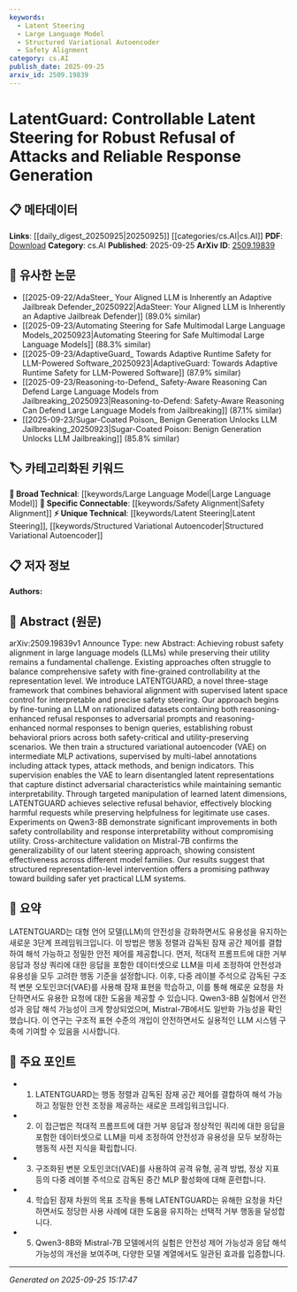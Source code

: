 ```yaml
---
keywords:
  - Latent Steering
  - Large Language Model
  - Structured Variational Autoencoder
  - Safety Alignment
category: cs.AI
publish_date: 2025-09-25
arxiv_id: 2509.19839
---
```


<!-- KEYWORD_LINKING_METADATA:
{
  "processed_timestamp": "2025-09-25T15:17:47.263749",
  "vocabulary_version": "1.0",
  "selected_keywords": [
    "Latent Steering",
    "Large Language Model",
    "Structured Variational Autoencoder",
    "Safety Alignment"
  ],
  "rejected_keywords": [],
  "similarity_scores": {
    "Latent Steering": 0.78,
    "Large Language Model": 0.85,
    "Structured Variational Autoencoder": 0.77,
    "Safety Alignment": 0.8
  },
  "extraction_method": "AI_prompt_based",
  "budget_applied": true,
  "candidates_json": {
    "candidates": [
      {
        "surface": "Latent Steering",
        "canonical": "Latent Steering",
        "aliases": [
          "Latent Control",
          "Latent Manipulation"
        ],
        "category": "unique_technical",
        "rationale": "Latent Steering is a unique approach central to the paper's methodology, offering a novel way to control model behavior.",
        "novelty_score": 0.75,
        "connectivity_score": 0.65,
        "specificity_score": 0.8,
        "link_intent_score": 0.78
      },
      {
        "surface": "Large Language Model",
        "canonical": "Large Language Model",
        "aliases": [
          "LLM"
        ],
        "category": "broad_technical",
        "rationale": "Large Language Models are the focus of the paper, providing a broad technical context for the discussed techniques.",
        "novelty_score": 0.3,
        "connectivity_score": 0.9,
        "specificity_score": 0.6,
        "link_intent_score": 0.85
      },
      {
        "surface": "Structured Variational Autoencoder",
        "canonical": "Structured Variational Autoencoder",
        "aliases": [
          "Structured VAE"
        ],
        "category": "unique_technical",
        "rationale": "The use of a Structured Variational Autoencoder is a specific technical approach that underpins the paper's framework.",
        "novelty_score": 0.7,
        "connectivity_score": 0.6,
        "specificity_score": 0.85,
        "link_intent_score": 0.77
      },
      {
        "surface": "Safety Alignment",
        "canonical": "Safety Alignment",
        "aliases": [
          "Safety Control",
          "Safety Steering"
        ],
        "category": "specific_connectable",
        "rationale": "Safety Alignment is a key concept in ensuring the model's responses are safe and reliable, linking to broader safety discussions.",
        "novelty_score": 0.55,
        "connectivity_score": 0.75,
        "specificity_score": 0.7,
        "link_intent_score": 0.8
      }
    ],
    "ban_list_suggestions": [
      "robust safety",
      "response generation"
    ]
  },
  "decisions": [
    {
      "candidate_surface": "Latent Steering",
      "resolved_canonical": "Latent Steering",
      "decision": "linked",
      "scores": {
        "novelty": 0.75,
        "connectivity": 0.65,
        "specificity": 0.8,
        "link_intent": 0.78
      }
    },
    {
      "candidate_surface": "Large Language Model",
      "resolved_canonical": "Large Language Model",
      "decision": "linked",
      "scores": {
        "novelty": 0.3,
        "connectivity": 0.9,
        "specificity": 0.6,
        "link_intent": 0.85
      }
    },
    {
      "candidate_surface": "Structured Variational Autoencoder",
      "resolved_canonical": "Structured Variational Autoencoder",
      "decision": "linked",
      "scores": {
        "novelty": 0.7,
        "connectivity": 0.6,
        "specificity": 0.85,
        "link_intent": 0.77
      }
    },
    {
      "candidate_surface": "Safety Alignment",
      "resolved_canonical": "Safety Alignment",
      "decision": "linked",
      "scores": {
        "novelty": 0.55,
        "connectivity": 0.75,
        "specificity": 0.7,
        "link_intent": 0.8
      }
    }
  ]
}
-->

# LatentGuard: Controllable Latent Steering for Robust Refusal of Attacks and Reliable Response Generation

## 📋 메타데이터

**Links**: [[daily_digest_20250925|20250925]] [[categories/cs.AI|cs.AI]]
**PDF**: [Download](https://arxiv.org/pdf/2509.19839.pdf)
**Category**: cs.AI
**Published**: 2025-09-25
**ArXiv ID**: [2509.19839](https://arxiv.org/abs/2509.19839)

## 🔗 유사한 논문
- [[2025-09-22/AdaSteer_ Your Aligned LLM is Inherently an Adaptive Jailbreak Defender_20250922|AdaSteer: Your Aligned LLM is Inherently an Adaptive Jailbreak Defender]] (89.0% similar)
- [[2025-09-23/Automating Steering for Safe Multimodal Large Language Models_20250923|Automating Steering for Safe Multimodal Large Language Models]] (88.3% similar)
- [[2025-09-23/AdaptiveGuard_ Towards Adaptive Runtime Safety for LLM-Powered Software_20250923|AdaptiveGuard: Towards Adaptive Runtime Safety for LLM-Powered Software]] (87.9% similar)
- [[2025-09-23/Reasoning-to-Defend_ Safety-Aware Reasoning Can Defend Large Language Models from Jailbreaking_20250923|Reasoning-to-Defend: Safety-Aware Reasoning Can Defend Large Language Models from Jailbreaking]] (87.1% similar)
- [[2025-09-23/Sugar-Coated Poison_ Benign Generation Unlocks LLM Jailbreaking_20250923|Sugar-Coated Poison: Benign Generation Unlocks LLM Jailbreaking]] (85.8% similar)

## 🏷️ 카테고리화된 키워드
**🧠 Broad Technical**: [[keywords/Large Language Model|Large Language Model]]
**🔗 Specific Connectable**: [[keywords/Safety Alignment|Safety Alignment]]
**⚡ Unique Technical**: [[keywords/Latent Steering|Latent Steering]], [[keywords/Structured Variational Autoencoder|Structured Variational Autoencoder]]

## 📋 저자 정보

**Authors:** 

## 📄 Abstract (원문)

arXiv:2509.19839v1 Announce Type: new 
Abstract: Achieving robust safety alignment in large language models (LLMs) while preserving their utility remains a fundamental challenge. Existing approaches often struggle to balance comprehensive safety with fine-grained controllability at the representation level. We introduce LATENTGUARD, a novel three-stage framework that combines behavioral alignment with supervised latent space control for interpretable and precise safety steering. Our approach begins by fine-tuning an LLM on rationalized datasets containing both reasoning-enhanced refusal responses to adversarial prompts and reasoning-enhanced normal responses to benign queries, establishing robust behavioral priors across both safety-critical and utility-preserving scenarios. We then train a structured variational autoencoder (VAE) on intermediate MLP activations, supervised by multi-label annotations including attack types, attack methods, and benign indicators. This supervision enables the VAE to learn disentangled latent representations that capture distinct adversarial characteristics while maintaining semantic interpretability. Through targeted manipulation of learned latent dimensions, LATENTGUARD achieves selective refusal behavior, effectively blocking harmful requests while preserving helpfulness for legitimate use cases. Experiments on Qwen3-8B demonstrate significant improvements in both safety controllability and response interpretability without compromising utility. Cross-architecture validation on Mistral-7B confirms the generalizability of our latent steering approach, showing consistent effectiveness across different model families. Our results suggest that structured representation-level intervention offers a promising pathway toward building safer yet practical LLM systems.

## 📝 요약

LATENTGUARD는 대형 언어 모델(LLM)의 안전성을 강화하면서도 유용성을 유지하는 새로운 3단계 프레임워크입니다. 이 방법은 행동 정렬과 감독된 잠재 공간 제어를 결합하여 해석 가능하고 정밀한 안전 제어를 제공합니다. 먼저, 적대적 프롬프트에 대한 거부 응답과 정상 쿼리에 대한 응답을 포함한 데이터셋으로 LLM을 미세 조정하여 안전성과 유용성을 모두 고려한 행동 기준을 설정합니다. 이후, 다중 레이블 주석으로 감독된 구조적 변분 오토인코더(VAE)를 사용해 잠재 표현을 학습하고, 이를 통해 해로운 요청을 차단하면서도 유용한 요청에 대한 도움을 제공할 수 있습니다. Qwen3-8B 실험에서 안전성과 응답 해석 가능성이 크게 향상되었으며, Mistral-7B에서도 일반화 가능성을 확인했습니다. 이 연구는 구조적 표현 수준의 개입이 안전하면서도 실용적인 LLM 시스템 구축에 기여할 수 있음을 시사합니다.

## 🎯 주요 포인트

- 1. LATENTGUARD는 행동 정렬과 감독된 잠재 공간 제어를 결합하여 해석 가능하고 정밀한 안전 조정을 제공하는 새로운 프레임워크입니다.
- 2. 이 접근법은 적대적 프롬프트에 대한 거부 응답과 정상적인 쿼리에 대한 응답을 포함한 데이터셋으로 LLM을 미세 조정하여 안전성과 유용성을 모두 보장하는 행동적 사전 지식을 확립합니다.
- 3. 구조화된 변분 오토인코더(VAE)를 사용하여 공격 유형, 공격 방법, 정상 지표 등의 다중 레이블 주석으로 감독된 중간 MLP 활성화에 대해 훈련합니다.
- 4. 학습된 잠재 차원의 목표 조작을 통해 LATENTGUARD는 유해한 요청을 차단하면서도 정당한 사용 사례에 대한 도움을 유지하는 선택적 거부 행동을 달성합니다.
- 5. Qwen3-8B와 Mistral-7B 모델에서의 실험은 안전성 제어 가능성과 응답 해석 가능성의 개선을 보여주며, 다양한 모델 계열에서도 일관된 효과를 입증합니다.


---

*Generated on 2025-09-25 15:17:47*